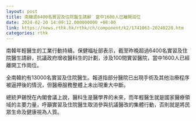```yaml
---
layout: post
title: 南韓逾6400名實習及住院醫生請辭　當中1600人已離開崗位
date: 2024-02-20 14:09:12.000000000 +08:00
link: https://news.rthk.hk/rthk/ch/component/k2/1741063-20240220.htm
categories: rthk
---
```


南韓年輕醫生的工業行動持續。保健福祉部表示，截至昨晚超過6400名實習及住院醫生請辭，抗議政府增收醫科生的計劃，涉及100間實習醫院，當中1600人已經離開工作崗位。

全南韓約有13000名實習及住院醫生。報道指部分醫院已出現手術及其他治療程序被逼押後的情況，但醫療服務整體上未出現重大中斷。

總統尹錫悅在內閣會議上說，醫科生是醫學界的未來，而年輕醫生就是國家醫療領域的主要力量，呼籲實習及住院醫生取消參與抗議醫改的集體行動，否則就是將民眾生命及健康視為人質。
